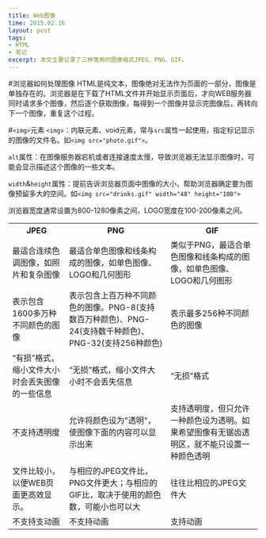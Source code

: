 ```yaml
---
title: Web图像
time: 2015.02.16 
layout: post
tags:
- HTML
- 笔记
excerpt: 本文主要记录了三种常用的图像格式JPEG、PNG、GIF。
---
```

#浏览器如何处理图像
HTML是纯文本，图像绝对无法作为页面的一部分，图像是单独存在的。浏览器是在下载了HTML文件并开始显示页面后，才向WEB服务器同时请求多个图像，然后逐个获取图像，每得到一个图像并显示完图像后，再转向下一个图像，重复这个过程。

#`<img>`元素
`<img>`：内联元素、void元素，常与`src`属性一起使用，指定标记显示的图像的文件名。如`<img src="photo.gif">`。

`alt`属性：在图像服务器宕机或者连接速度太慢，导致浏览器无法显示图像时，可能会显示描述这个图像的一些文本。

`width`&`height`属性：提前告诉浏览器页面中图像的大小，帮助浏览器确定要为图像预留多大的空间。如`<img src="drinks.gif" width="48" height="100">`

浏览器宽度通常设置为800-1280像素之间，LOGO宽度在100-200像素之间。



<table>
   <tr>
      <th>JPEG</th>
	  <th>PNG</th>
	  <th>GIF</th>
   </tr>
   <tr>
      <td>最适合连续色调图像，如照片和复杂图像</td>
	  <td>最适合单色图像和线条构成的图像，如单色图像、LOGO和几何图形</td>
	  <td>类似于PNG，最适合单色图像和线条构成的图像，如单色图像、LOGO和几何图形</td>
   </tr>
   <tr>
      <td>表示包含1600多万种不同颜色的图像</td>
	  <td>表示包含上百万种不同颜色的图像。PNG-8(支持数百万种颜色)、PNG-24(支持数千种颜色)、PNG-32(支持256种颜色)</td>
	  <td>表示最多256种不同颜色的图像</td>
   </tr>
   <tr>
      <td>“有损”格式，缩小文件大小时会丢失图像的一些信息</td>
	  <td>“无损”格式，缩小文件大小时不会丢失信息</td>
	  <td>“无损”格式</td>
   </tr>
   <tr>
      <td>不支持透明度</td>
	  <td>允许将颜色设为"透明"，使图像下面的内容可以显示出来</td>
	  <td>支持透明度，但只允许一种颜色设为透明。如果希望图像有无锯齿透明区，就不能只设置一种颜色透明</td>
   </tr>
   <tr>
      <td>文件比较小，以便WEB页面更高效显示。</td>
	  <td>与相应的JPEG文件比，PNG文件更大；与相应的GIF比，取决于使用的颜色数，可能小也可以大</td>
	  <td>往往比相应的JPEG文件大</td>
   </tr>
   <tr>
      <td>不支持支动画</td>
	  <td>不支持动画</td>
	  <td>支持动画</td>
   </tr>   
</table>